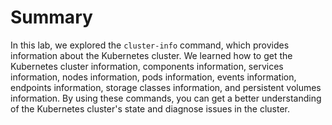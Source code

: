 # Summary

In this lab, we explored the `cluster-info` command, which provides information about the Kubernetes cluster. We learned how to get the Kubernetes cluster information, components information, services information, nodes information, pods information, events information, endpoints information, storage classes information, and persistent volumes information. By using these commands, you can get a better understanding of the Kubernetes cluster's state and diagnose issues in the cluster.
